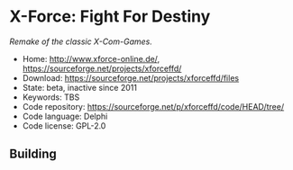 # X-Force: Fight For Destiny

_Remake of the classic X-Com-Games._

- Home: http://www.xforce-online.de/, https://sourceforge.net/projects/xforceffd/
- Download: https://sourceforge.net/projects/xforceffd/files
- State: beta, inactive since 2011
- Keywords: TBS
- Code repository: https://sourceforge.net/p/xforceffd/code/HEAD/tree/
- Code language: Delphi
- Code license: GPL-2.0

## Building

